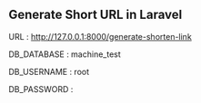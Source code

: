 ## Generate Short URL in Laravel

URL : http://127.0.0.1:8000/generate-shorten-link

DB_DATABASE : machine_test

DB_USERNAME : root

DB_PASSWORD : 